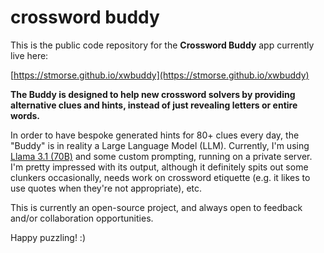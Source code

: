 # crossword buddy

This is the public code repository for the **Crossword Buddy** app currently live here:

[https://stmorse.github.io/xwbuddy](https://stmorse.github.io/xwbuddy)  

**The Buddy is designed to help new crossword solvers by providing alternative clues and hints, instead of just revealing letters or entire words.**

In order to have bespoke generated hints for 80+ clues every day, the "Buddy" is in reality a Large Language Model (LLM).  Currently, I'm using [Llama 3.1 (70B)](https://huggingface.co/meta-llama/Llama-3.1-70B) and some custom prompting, running on a private server.  I'm pretty impressed with its output, although it definitely spits out some clunkers occasionally, needs work on crossword etiquette (e.g. it likes to use quotes when they're not appropriate), etc.

This is currently an open-source project, and always open to feedback and/or collaboration opportunities.

Happy puzzling! :)
